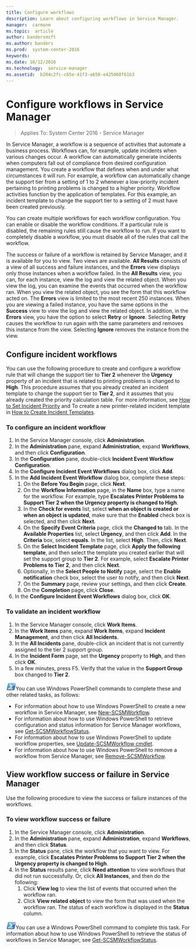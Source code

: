 ```yaml
---
title: Configure workflows
description: Learn about configuring workflows in Service Manager.
manager:  carmonm
ms.topic:  article
author: bandersmsft
ms.author: banders
ms.prod:  system-center-2016
keywords:  
ms.date: 10/12/2016
ms.technology:  service-manager
ms.assetid:  b204c2fc-c65e-41f3-a650-e425060f61b3
---
```


# Configure workflows in Service Manager

>Applies To: System Center 2016 - Service Manager

In Service Manager, a workflow is a sequence of activities that automate a business process. Workflows can, for example, update incidents when various changes occur. A workflow can automatically generate incidents when computers fall out of compliance from desired configuration management. You create a workflow that defines when and under what circumstances it will run. For example, a workflow can automatically change the support tier from a setting of 1 to 2 whenever a low-priority incident pertaining to printing problems is changed to a higher priority. Workflow activities function by the application of templates. For this example, an incident template to change the support tier to a setting of 2 must have been created previously.

You can create multiple workflows for each workflow configuration. You can enable or disable the workflow conditions. If a particular rule is disabled, the remaining rules still cause the workflow to run. If you want to completely disable a workflow, you must disable all of the rules that call the workflow.

The success or failure of a workflow is retained by Service Manager, and it is available for you to view. Two views are available. **All Results** consists of a view of all success and failure instances, and the **Errors** view displays only those instances when a workflow failed. In the **All Results** view, you can, for each instance, view the log and view the related object. When you view the log, you can examine the events that occurred when the workflow ran. When you view the related object, you see the form that this workflow acted on. The **Errors** view is limited to the most recent 250 instances. When you are viewing a failed instance, you have the same options in the **Success** view to view the log and view the related object. In addition, in the **Errors** view, you have the option to select **Retry** or **Ignore**. Selecting **Retry** causes the workflow to run again with the same parameters and removes this instance from the view. Selecting **Ignore** removes the instance from the view.

## Configure incident workflows

You can use the following procedure to create and configure a workflow rule that will change the support tier to **Tier 2** whenever the **Urgency** property of an incident that is related to printing problems is changed to **High**. This procedure assumes that you already created an incident template to change the support tier to **Tier 2**, and it assumes that you already created the priority calculation table. For more information, see [How to Set Incident Priority](admin-how-to-set-incident-priority.md) and To create a new printer-related incident template in [How to Create Incident Templates](admin-how-to-create-incident-templates.md).

### To configure an incident workflow

1.  In the Service Manager console, click **Administration**.
2.  In the **Administration** pane, expand **Administration**, expand **Workflows**, and then click **Configuration**.
3.  In the **Configuration** pane, double-click **Incident Event Workflow Configuration**.
4.  In the **Configure Incident Event Workflows** dialog box, click **Add**.
5.  In the **Add Incident Event Workflow** dialog box, complete these steps:
    1.  On the **Before You Begin** page, click **Next**.
    2.  On the **Workflow Information** page, in the **Name** box, type a name for the workflow. For example, type **Escalates Printer Problems to Support Tier 2 when the Urgency property is changed to High**.
    3.  In the **Check for events** list, select **when an object is created or when an object is updated**, make sure that the **Enabled** check box is selected, and then click **Next**.
    4.  On the **Specify Event Criteria** page, click the **Changed to** tab. In the **Available Properties** list, select **Urgency**, and then click **Add**. In the **Criteria** box, select **equals**. In the list, select **High**. Then, click **Next**.
    5.  On the **Select Incident Template** page, click **Apply the following template**, and then select the template you created earlier that will set the support group to **Tier 2**. For example, select **Escalate Printer Problems to Tier 2**, and then click **Next**.
    6.  Optionally, in the **Select People to Notify** page, select the **Enable notification** check box, select the user to notify, and then click **Next**.
    7.  On the **Summary** page, review your settings, and then click **Create**.
    8.  On the **Completion** page, click **Close**.
6.  In the **Configure Incident Event Workflows** dialog box, click **OK**.

### To validate an incident workflow

1.  In the Service Manager console, click **Work Items**.
2.  In the **Work Items** pane, expand **Work Items**, expand **Incident Management**, and then click **All Incidents**.
3.  In the **All Incidents** pane, double-click an incident that is not currently assigned to the tier 2 support group.
4.  In the **Incident Form** page, set the **Urgency** property to **High**, and then click **OK**.
5.  In a few minutes, press F5. Verify that the value in the **Support Group** box changed to **Tier 2**.

![PowerShell symbol](../media/pssymbol.png)You can use Windows PowerShell commands to complete these and other related tasks, as follows:

-   For information about how to use Windows PowerShell to create a new workflow in Service Manager, see [New-SCSMWorkflow](http://go.microsoft.com/fwlink/p/?LinkID=225361).
-   For information about how to use Windows PowerShell to retrieve configuration and status information for  Service Manager workflows, see [Get-SCSMWorkflowStatus](http://go.microsoft.com/fwlink/p/?LinkID=225347).
-   For information about how to use Windows PowerShell to update workflow properties, see [Update-SCSMWorkflow cmdlet](http://go.microsoft.com/fwlink/p/?LinkID=225392).
-   For information about how to use Windows PowerShell to remove a workflow from Service Manager, see [Remove-SCSMWorkflow](http://go.microsoft.com/fwlink/p/?LinkID=225372).

## View workflow success or failure in Service Manager

Use the following procedure to view the success or failure instances of the workflows.

### To view workflow success or failure

1.  In the Service Manager console, click **Administration**.
2.  In the **Administration** pane, expand **Administration**, expand **Workflows**, and then click **Status**.
3.  In the **Status** pane, click the workflow that you want to view. For example, click **Escalates Printer Problems to Support Tier 2 when the Urgency property is changed to High**.
4.  In the **Status** results pane, click **Need attention** to view workflows that did not run successfully. Or, click **All Instances**, and then do the following:
    1.  Click **View log** to view the list of events that occurred when the workflow ran.
    2.  Click **View related object** to view the form that was used when the workflow ran.
    The status of each workflow is displayed in the **Status** column.

![PowerShell symbol](../media/pssymbol.png)You can use a Windows PowerShell command to complete this task. For information about how to use Windows PowerShell to retrieve the status of workflows in Service Manager, see [Get-SCSMWorkflowStatus](http://go.microsoft.com/fwlink/p/?LinkID=225347).
